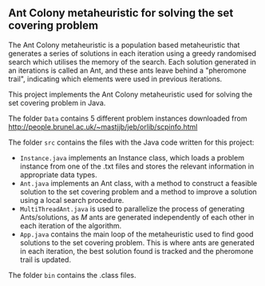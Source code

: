 ## Ant Colony metaheuristic for solving the set covering problem

The Ant Colony metaheuristic is a population based metaheuristic that generates a series of solutions in each iteration using a greedy randomised search which utilises the memory of the search. Each solution generated in an iterations is called an Ant, and these ants leave behind a "pheromone trail", indicating which elements were used in previous iterations. 

This project implements the Ant Colony metaheuristic used for solving the set covering problem in Java.

The folder `Data` contains 5 different problem instances downloaded from http://people.brunel.ac.uk/~mastjjb/jeb/orlib/scpinfo.html

The folder `src` contains the files with the Java code written for this project:
 - `Instance.java` implements an Instance class, which loads a problem instance from one of the .txt files and stores the relevant information in appropriate data types.
 - `Ant.java` implements an Ant class, with a method to construct a feasible solution to the set covering problem and a method to improve a solution using a local search procedure.
 - `MultiThreadAnt.java` is used to parallelize the process of generating Ants/solutions, as $M$ ants are generated independently of each other in each iteration of the algorithm.
 - `App.java` contains the main loop of the metaheuristic used to find good solutions to the set covering problem. This is where ants are generated in each iteration, the best solution found is tracked and the pheromone trail is updated.

The folder `bin` contains the .class files.
